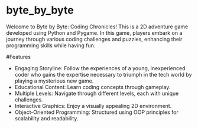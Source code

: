 # byte_by_byte
Welcome to Byte by Byte: Coding Chronicles! This is a 2D adventure game developed using Python and Pygame. In this game, players embark on a journey through various coding challenges and puzzles, enhancing their programming skills while having fun.

#Features
- Engaging Storyline: Follow the experiences of a young, inexperienced coder who gains the expertise necessary to triumph in the tech world by playing a mysterious new game.
- Educational Content: Learn coding concepts through gameplay.
- Multiple Levels: Navigate through different levels, each with unique challenges.
- Interactive Graphics: Enjoy a visually appealing 2D environment.
- Object-Oriented Programming: Structured using OOP principles for scalability and readability.


